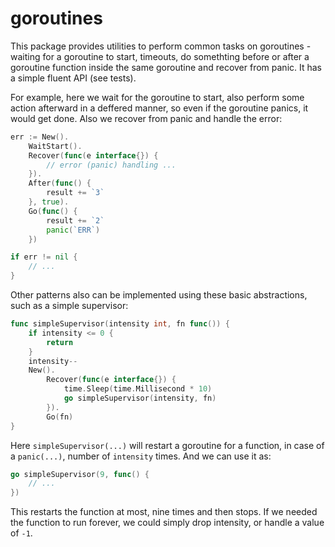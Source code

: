 # goroutines
This package provides utilities to perform common tasks on goroutines - waiting for a goroutine to start, timeouts, do somethting before or after a goroutine function inside the same goroutine and recover from panic. It has a simple fluent API (see tests).

For example, here we wait for the goroutine to start, also perform some action afterward in a deffered manner, so even if the goroutine panics, it would get done. Also we recover from panic and handle the error:

```go
err := New().
	WaitStart().
	Recover(func(e interface{}) {
		// error (panic) handling ...
	}).
	After(func() {
		result += `3`
	}, true).
	Go(func() {
		result += `2`
		panic(`ERR`)
	})

if err != nil {
    // ...
}
```

Other patterns also can be implemented using these basic abstractions, such as a simple supervisor:

```go
func simpleSupervisor(intensity int, fn func()) {
	if intensity <= 0 {
		return
	}
	intensity--
	New().
		Recover(func(e interface{}) {
			time.Sleep(time.Millisecond * 10)
			go simpleSupervisor(intensity, fn)
		}).
		Go(fn)
}
```

Here `simpleSupervisor(...)` will restart a goroutine for a function, in case of a `panic(...)`, number of `intensity` times. And we can use it as:

```go
go simpleSupervisor(9, func() {
	// ...
})
```

This restarts the function at most, nine times and then stops. If we needed the function to run forever, we could simply drop intensity, or handle a value of `-1`.
